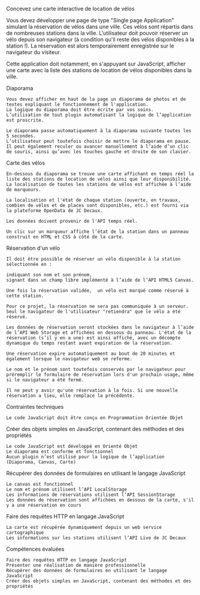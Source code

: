 Concevez une carte interactive de location de vélos


Vous devez développer une page de type "Single page Application" simulant la réservation de vélos dans une ville. Ces vélos sont répartis dans de nombreuses stations dans la ville. L'utilisateur doit pouvoir réserver un vélo depuis son navigateur (à condition qu'il reste des vélos disponibles à la station !). La réservation est alors temporairement enregistrée sur le navigateur du visiteur.

Cette application doit notamment, en s'appuyant sur JavaScript, afficher une carte avec la liste des stations de location de vélos disponibles dans la ville. 

Diaporama

    Vous devez afficher en haut de la page un diaporama de photos et de textes expliquant le fonctionnement de l'application. 
    La logique du diaporama doit être écrite par vos soins. 
    L’utilisation de tout plugin automatisant la logique de l’application est proscrite.

    Le diaporama passe automatiquement à la diaporama suivante toutes les 5 secondes. 
    L’utilisateur peut toutefois choisir de mettre le diaporama en pause. 
    Il peut également reculer ou avancer manuellement à l’aide d’un clic de souris, ainsi qu’avec les touches gauche et droite de son clavier.

Carte des vélos

    En-dessous du diaporama se trouve une carte affichant en temps réel la liste des stations de location de vélos ainsi que leur disponibilité. 
    La localisation de toutes les stations de vélos est affichée à l’aide de marqueurs.

    La localisation et l'état de chaque station (ouverte, en travaux, combien de vélos et de places sont disponibles, etc.) est fourni via la plateforme OpenData de JC Decaux.
    
    Les données doivent provenir de l'API temps réel.
    
    Un clic sur un marqueur affiche l’état de la station dans un panneau construit en HTML et CSS à côté de la carte. 
    
Réservation d'un vélo

    Il doit être possible de réserver un vélo disponible à la station sélectionnée en :

    indiquant son nom et son prénom,
    signant dans un champ libre implémenté à l’aide de l’API HTML5 Canvas.

    Une fois la réservation validée,  un vélo est marqué comme réservé à cette station.
    
    Pour ce projet, la réservation ne sera pas communiquée à un serveur. 
    Seul le navigateur de l'utilisateur "retiendra" que le vélo a été réservé.
    
    Les données de réservation seront stockées dans le navigateur à l’aide de l’API Web Storage et affichées en dessous du panneau. L'état de la réservation (s’il y en a une) est ainsi affiché, avec un décompte dynamique du temps restant avant expiration de la réservation.

    Une réservation expire automatiquement au bout de 20 minutes et également lorsque le navigateur web se referme.
    
    Le nom et le prénom sont toutefois conservés par le navigateur pour préremplir le formulaire de réservation lors d'un prochain usage, même si le navigateur a été fermé.
    
    Il ne peut y avoir qu'une réservation à la fois. Si une nouvelle réservation a lieu, elle remplace la précédente.
    
Contraintes techniques

    Le code JavaScript doit être conçu en Programmation Orientée Objet
    
    
Créer des objets simples en JavaScript, contenant des méthodes et des propriétés

    Le code JavaScript est développé en Orienté Objet
    Le diaporama est conforme et fonctionnel
    Aucun plugin n’est utilisé pour la logique de l’application (Diaporama, Canvas, Carte)

Récupérer des données de formulaires en utilisant le langage JavaScript

    Le canvas est fonctionnel
    Le nom et prénom utilisent l’API LocalStorage
    Les informations de réservations utilisent l’API SessionStorage
    Les données de réservation sont affichées en dessous de la carte, s'il y a une réservation en cours

Faire des requêtes HTTP en langage JavaScript

    La carte est récupérée dynamiquement depuis un web service cartographique
    Les informations sur les stations utilisent l’API Live de JC Decaux


Compétences évaluées

    Faire des requêtes HTTP en langage JavaScript
    Présenter une réalisation de manière professionnelle
    Récupérer des données de formulaires en utilisant le langage JavaScript
    Créer des objets simples en JavaScript, contenant des méthodes et des propriétés